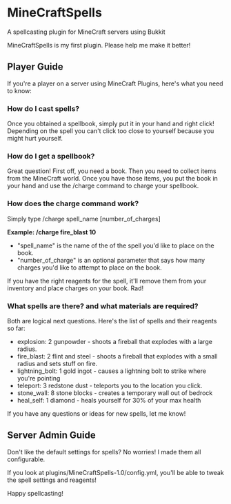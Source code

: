 # MineCraftSpells

A spellcasting plugin for MineCraft servers using Bukkit

MineCraftSpells is my first plugin. Please help me make it better!

## Player Guide


If you're a player on a server using MineCraft Plugins, here's what you need to know:

### How do I cast spells?


Once you obtained a spellbook, simply put it in your hand and right click! Depending on the spell you can't click too close to yourself because you might hurt yourself.

### How do I get a spellbook?

Great question! First off, you need a book. Then you need to collect items from the MineCraft world. Once you have those items, you put the book in your hand and use the /charge command to charge your spellbook.

### How does the charge command work?

Simply type /charge spell_name [number_of_charges]

**Example: /charge fire_blast 10**

* "spell_name" is the name of the of the spell you'd like to place on the book. 
* "number_of_charge" is an optional parameter that says how many charges you'd like to attempt to place on the book.

If you have the right reagents for the spell, it'll remove them from your inventory and place charges on your book. Rad!

### What spells are there? and what materials are required?

Both are logical next questions. Here's the list of spells and their reagents so far:

* explosion: 2 gunpowder - shoots a fireball that explodes with a large radius.
* fire_blast: 2 flint and steel - shoots a fireball that explodes with a small radius and sets stuff on fire.
* lightning_bolt: 1 gold ingot - causes a lightning bolt to strike where you're pointing
* teleport: 3 redstone dust - teleports you to the location you click.
* stone_wall: 8 stone blocks - creates a temporary wall out of bedrock
* heal_self: 1 diamond - heals yourself for 30% of your max health

If you have any questions or ideas for new spells, let me know!

## Server Admin Guide

Don't like the default settings for spells? No worries! I made them all configurable.

If you look at plugins/MineCraftSpells-1.0/config.yml, you'll be able to tweak the spell settings and reagents!

Happy spellcasting!
